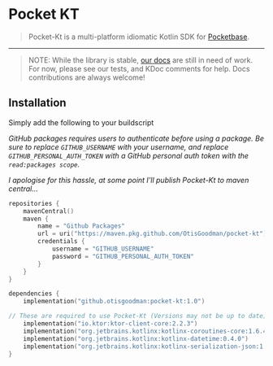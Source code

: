 # Pocket KT

> Pocket-Kt is a multi-platform idiomatic Kotlin SDK for [Pocketbase](https://pocketbase.io).
---

> NOTE: While the library is stable, [our docs](https://otisgoodman.github.io/pocket-kt) are still in need of work. For
> now, please see our tests, and KDoc comments for help.
> Docs contributions are always welcome!

## Installation

Simply add the following to your buildscript

_GitHub packages requires users to authenticate before using a package. Be sure to replace `GITHUB_USERNAME` with your
username, and replace `GITHUB_PERSONAL_AUTH_TOKEN` with a GitHub personal auth token with the `read:packages scope`._

_I apologise for this hassle, at some point I'll publish Pocket-Kt to maven central..._

```kotlin
repositories {
    mavenCentral()
    maven {
        name = "Github Packages"
        url = uri("https://maven.pkg.github.com/OtisGoodman/pocket-kt")
        credentials {
            username = "GITHUB_USERNAME"
            password = "GITHUB_PERSONAL_AUTH_TOKEN"
        }
    }
}
```

```kotlin
dependencies {
    implementation("github.otisgoodman:pocket-kt:1.0")

// These are required to use Pocket-Kt (Versions may not be up to date)
    implementation("io.ktor:ktor-client-core:2.2.3")
    implementation("org.jetbrains.kotlinx:kotlinx-coroutines-core:1.6.4")
    implementation("org.jetbrains.kotlinx:kotlinx-datetime:0.4.0")
    implementation("org.jetbrains.kotlinx:kotlinx-serialization-json:1.5.0")
}
```
